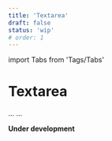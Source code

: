 ```yaml
---
title: 'Textarea'
draft: false
status: 'wip'
# order: 1
---
```


import Tabs from 'Tags/Tabs'

# Textarea

<Tabs>
  <Tabs.Content title="Info" selected>
    ...
  </Tabs.Content>
  <Tabs.Content title="Details" disabled>
  ...
  </Tabs.Content>
</Tabs>

**Under development**
